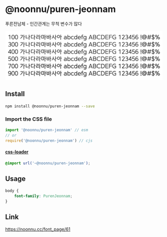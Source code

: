 # @noonnu/puren-jeonnam

푸른전남체 - 인간관계는 무척 변수가 많다

![example](./example.png)

## Install

```bash
npm install @noonnu/puren-jeonnam --save
```

### Import the CSS file

```js
import '@noonnu/puren-jeonnam' // esm
// or
require('@noonnu/puren-jeonnam') // cjs
```

#### [css-loader](https://github.com/webpack-contrib/css-loader)

```css
@import url('~@noonnu/puren-jeonnam');
```

## Usage

```css
body {
    font-family: PurenJeonnam;
}
```

## Link

https://noonnu.cc/font_page/61
